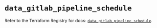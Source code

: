 # `data_gitlab_pipeline_schedule`

Refer to the Terraform Registry for docs: [`data_gitlab_pipeline_schedule`](https://registry.terraform.io/providers/gitlabhq/gitlab/17.10.0/docs/data-sources/pipeline_schedule).
